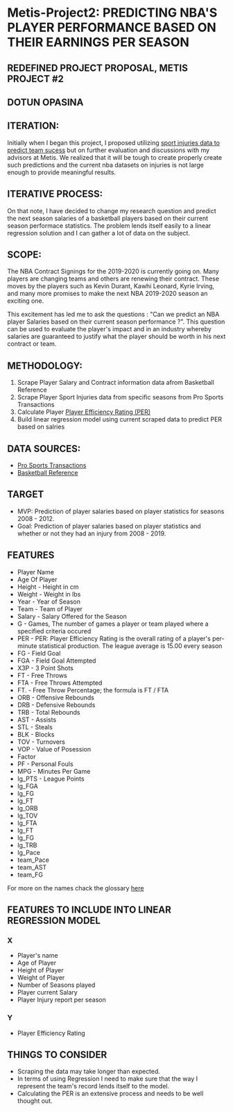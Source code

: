 # Metis-Project2: PREDICTING NBA'S PLAYER PERFORMANCE BASED ON THEIR EARNINGS PER SEASON
## REDEFINED PROJECT PROPOSAL, METIS PROJECT #2
## DOTUN OPASINA

## ITERATION:

Initially when I began this project, I proposed utilizing [sport injuries data to predict team sucess](https://github.com/Oladotun/Metis_Project_2_SportInjuries_TeamSucess) but on further evaluation and discussions with my advisors at Metis. We realized that it will be tough to create properly create such predictions and the current nba datasets on injuries is not large enough to provide meaningful results.

## ITERATIVE PROCESS:
On that note, I have decided to change my research question and predict the next season salaries of a basketball players based on their current season performace statistics. The problem lends itself easily to a linear regression solution and I can gather a lot of data on the subject.

## SCOPE:

The NBA Contract Signings for the 2019-2020 is currently going on. Many players are changing teams and others are renewing their contract. These moves by the players such as Kevin Durant, Kawhi Leonard, Kyrie Irving, and many more promises to make the next NBA 2019-2020 season an exciting one.

This excitement has led me to ask the questions : "Can we predict an NBA player Salaries based on their current season performance ?". This question can be used to evaluate the player's impact and in an industry whereby salaries are guaranteed to justify what the player should be worth in his next contract or team.

## METHODOLOGY:
1. Scrape Player Salary and Contract information data afrom Basketball Reference <br>
2. Scrape Player Sport Injuries data from specific seasons from Pro Sports Transactions<br>
3. Calculate Player [Player Efficiency Rating (PER)](https://www.basketball-reference.com/about/per.html) <br>
4. Build linear regression model using current scraped data to predict PER based on salries<br>

## DATA SOURCES:
-  [Pro Sports Transactions ](http://www.prosportstransactions.com/basketball/) <br>
-  [Basketball Reference](https://www.basketball-reference.com/)

## TARGET
- MVP: Prediction of player salaries based on player statistics for seasons 2008 - 2012.
- Goal: Prediction of player salaries based on player statistics and whether or not they had an injury from 2008 - 2019.

## FEATURES
  - Player Name
  - Age Of Player
  - Height - Height in cm
  - Weight - Weight in lbs
  - Year - Year of Season
  - Team - Team of Player
  - Salary - Salary Offered for the Season
  - G - Games, The number of games a player or team played where a specified criteria occured
  - PER - PER: Player Efficiency Rating is the overall rating of a player's per-minute statistical production. The league average is 15.00 every season
  - FG - Field Goal
  - FGA - Field Goal Attempted
  - X3P - 3 Point Shots
  - FT - Free Throws
  - FTA - Free Throws Attempted
  - FT. - Free Throw Percentage; the formula is FT / FTA
  - ORB - Offensive Rebounds
  - DRB - Defensive Rebounds
  - TRB - Total Rebounds
  - AST - Assists
  - STL - Steals
  - BLK - Blocks
  - TOV - Turnovers
  - VOP - Value of Posession
  - Factor
  - PF - Personal Fouls
  - MPG - Minutes Per Game
  - lg_PTS - League Points
  - lg_FGA
  - lg_FG
  - lg_FT
  - lg_ORB
  - lg_TOV
  - lg_FTA
  - lg_FT
  - lg_FG
  - lg_TRB
  - lg_Pace
  - team_Pace
  - team_AST
  - team_FG

For more on the names chack the glossary [here](https://www.basketball-reference.com/about/glossary.html) 
## FEATURES TO INCLUDE INTO LINEAR REGRESSION MODEL
### X
- Player's name
- Age of Player
- Height of Player
- Weight of Player
- Number of Seasons played
- Player current Salary
- Player Injury report per season

### Y
- Player Efficiency Rating


## THINGS TO CONSIDER
- Scraping the data may take longer than expected.
- In terms of using Regression I need to make sure that the way I represent the team's record lends itself to the model.
- Calculating the PER is an extensive process and needs to be well thought out.


